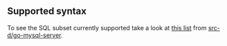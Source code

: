 ## Supported syntax

To see the SQL subset currently supported take a look at [this list](https://github.com/src-d/go-mysql-server/blob/4a751c09d9fd0d59f790ad8edd28a9799fe669f8/SUPPORTED.md) from [src-d/go-mysql-server](https://github.com/src-d/go-mysql-server).
